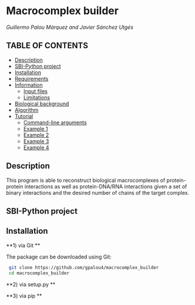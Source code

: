 # Macrocomplex builder
*Guillermo Palou Márquez and Javier Sánchez Utgés*

## **TABLE OF CONTENTS**

<!-- TOC depthFrom:1 depthTo:6 withLinks:1 updateOnSave:1 orderedList:0 -->
- [Description](#description)
- [SBI-Python project](#sbi-python-project)
- [Installation](#installation)
- [Requirements](#Requirements)
- [Information](#information)
  - [Input files](#input-files)
  - [Limitations](#Limitations)
- [Biological background](#background)
- [Algorithm](#algorithm)
- [Tutorial](#tutorial)
  - [Command-line arguments](#command-line-arguments)
  - [Example 1](#Example-1)
  - [Example 2](#Example-2)
  - [Example 3](#Example-2-with-optimization)
  - [Example 4](#Example-3)
<!-- /TOC -->

## Description
This program is able to reconstruct biological macrocomplexes of protein-protein interactions as well as protein-DNA/RNA interactions given a set of binary interactions and the desired number of chains of the target complex.

## SBI-Python project

## Installation

**1) via Git **

The package can be downloaded using Git:

 ```bash
  git clone https://github.com/gpalou4/macrocomplex_builder
  cd macrocomplex_builder
 ```

**2) via setup.py **

**3) via pip **
